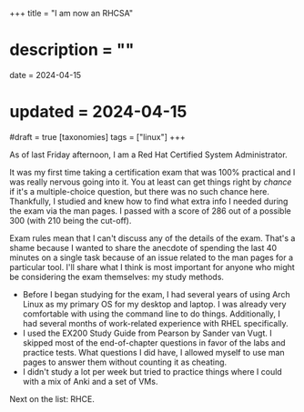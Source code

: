 +++
title = "I am now an RHCSA"
# description = ""
date = 2024-04-15
# updated = 2024-04-15
#draft = true
[taxonomies]
tags = ["linux"]
+++

As of last Friday afternoon, I am a Red Hat Certified System Administrator. 

It was my first time taking a certification exam that was 100% practical and I was really nervous going into it.
You at least can get things right by *chance* if it's a multiple-choice question, but there was no such chance here. 
Thankfully, I studied and knew how to find what extra info I needed during the exam via the man pages. 
I passed with a score of 286 out of a possible 300 (with 210 being the cut-off). 

Exam rules mean that I can't discuss any of the details of the exam.
That's a shame because I wanted to share the anecdote of spending the last 40 minutes on a single task because of an issue related to the man pages for a particular tool. 
I'll share what I think is most important for anyone who might be considering the exam themselves: my study methods.
- Before I began studying for the exam, I had several years of using Arch Linux as my primary OS for my desktop and laptop. I was already very comfortable with using the command line to do things. Additionally, I had several months of work-related experience with RHEL specifically. 
- I used the EX200 Study Guide from Pearson by Sander van Vugt. I skipped most of the end-of-chapter questions in favor of the labs and practice tests. What questions I did have, I allowed myself to use man pages to answer them without counting it as cheating.
- I didn't study a lot per week but tried to practice things where I could with a mix of Anki and a set of VMs.

Next on the list: RHCE.
